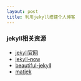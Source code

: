 ```yaml
---
layout: post
title: 利用jekyll搭建个人博客
---
```


### jekyll相关资源

- [jekyll官网](https://jekyllrb.com/)
- [jekyll-now](https://github.com/barryclark/jekyll-now)
- [beautiful-jekyll](https://github.com/daattali/beautiful-jekyll)
- [matjek](https://github.com/ShawnTeoh/matjek)
